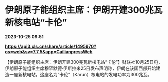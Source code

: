 # 伊朗原子能组织主席：伊朗开建300兆瓦新核电站“卡伦”

**2023-10-25 09:51**

**https://api3.cls.cn/share/article/1495970?os=web&sv=7.7.5&app=CailianpressWeb**

【伊朗原子能组织主席：伊朗开建300兆瓦新核电站“卡伦”】财联社10月25日电，伊朗原子能组织主席穆罕默德·伊斯拉米25日发布声明称，伊朗在该国西部开始建造一座新核电站，这座名为“卡伦”（Karun）核电站的发电功率为300兆瓦。